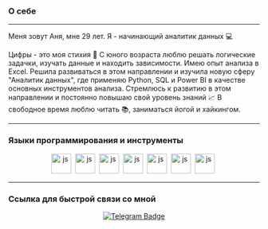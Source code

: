

<!--
**RuposovaAnna/RuposovaAnna** is a ✨ _special_ ✨ repository because its `README.md` (this file) appears on your GitHub profile.

Here are some ideas to get you started:

- 🔭 I’m currently working on ...
- 🌱 I’m currently learning ...
- 👯 I’m looking to collaborate on ...
- 🤔 I’m looking for help with ...
- 💬 Ask me about ...
- 📫 How to reach me: ...
- 😄 Pronouns: ...
- ⚡ Fun fact: ...
-->
### O себе
---
Меня зовут Аня, мне 29 лет. Я - начинающий аналитик данных 💻

Цифры - это моя стихия 🌊 
С юного возраста люблю решать логические задачки, изучать данные и находить зависимости.
Имею опыт анализа в Excel. Решила развиваться в этом направлении и изучила новую
сферу "Аналитик данных", где применяю Python, SQL и Power BI  в качестве основных
инструментов анализа. Стремлюсь к развитию в этом направлении и постоянно повышаю
свой уровень знаний 📈
В свободное время люблю читать 📚, заниматься йогой  и хайкингом. 

---
### Языки программирования и инструменты 
<div align="center">
<img src="https://cdn.jsdelivr.net/gh/devicons/devicon@latest/icons/postgresql/postgresql-plain-wordmark.svg" 
title="js" width="40" height= "40"/>&nbsp;
<img src="https://cdn.jsdelivr.net/gh/devicons/devicon@latest/icons/dbeaver/dbeaver-original.svg" 
title="js" width="40" height= "40"/>&nbsp;
<img src="https://cdn.jsdelivr.net/gh/devicons/devicon@latest/icons/python/python-original-wordmark.svg" 
title="js" width="40" height= "40"/>&nbsp; 
<img src="https://cdn.jsdelivr.net/gh/devicons/devicon@latest/icons/jupyter/jupyter-original-wordmark.svg"
title="js" width="40" height= "40"/>&nbsp;
<img src="https://cdn.jsdelivr.net/gh/devicons/devicon@latest/icons/pandas/pandas-line-wordmark.svg" 
title="js" width="40" height= "40"/>&nbsp;
<img src="https://cdn.jsdelivr.net/gh/devicons/devicon@latest/icons/numpy/numpy-plain-wordmark.svg" 
title="js" width="40" height= "40"/>&nbsp;
<img src="https://cdn.jsdelivr.net/gh/devicons/devicon@latest/icons/matplotlib/matplotlib-plain-wordmark.svg"
title="js" width="40" height= "40"/>&nbsp; 
</div>

---
### Ссылка для быстрой связи со мной 
<div id="badges" align="center">
  <a href="https://t.me/Anna_Rup">
    <img src="https://img.shields.io/badge/Telegram-blue?style=for-the-badge&logo=Telegram&logoColor=white" alt="Telegram Badge"/>
  </a>
</div>
          
          
          

            
